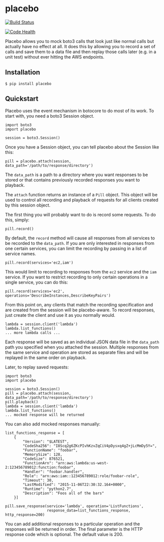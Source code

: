 placebo
=======

[![Build Status](https://travis-ci.org/garnaat/placebo.svg)](https://travis-ci.org/garnaat/placebo)

[![Code Health](https://landscape.io/github/garnaat/placebo/master/landscape.svg?style=flat)](https://landscape.io/github/garnaat/placebo/master)

Placebo allows you to mock boto3 calls that look just like normal calls but
actually have no effect at all.  It does this by allowing you to record a set
of calls and save them to a data file and then replay those calls later
(e.g. in a unit test) without ever hitting the AWS endpoints.

Installation
------------

```
$ pip install placebo
```

Quickstart
----------

Placebo uses the event mechanism in botocore to do most of its work.  To start
with, you need a boto3 Session object.

```
import boto3
import placebo

session = boto3.Session()
```

Once you have a Session object, you can tell placebo about the Session like
this:

```
pill = placebo.attach(session, data_path='/path/to/response/directory')
```

The ``data_path`` is a path to a directory where you want responses to be stored
or that contains previously recorded responses you want to playback.

The ``attach`` function returns an instance of a ``Pill`` object.  This object
will be used to control all recording and playback of requests for all clients
created by this session object.

The first thing you will probably want to do is record some requests.  To do
this, simply:

```
pill.record()
```

By default, the ``record`` method will cause all responses from all services to
be recorded to the ``data_path``.  If you are only interested in responses from
one certain services, you can limit the recording by passing in a list of
service names.

```
pill.record(services='ec2,iam')
```

This would limit to recording to responses from the ``ec2`` service and the
``iam`` service.  If you want to restrict recording to only certain operations
in a single service, you can do this:

```
pill.record(services='ec2', operations='DescribeInstances,DescribeKeyPairs')
```

From this point on, any clients that match the recording specification and are
created from the session will be placebo-aware.  To record responses, just
create the client and use it as you normally would.

```
lambda = session.client('lambda')
lambda.list_functions()
... more lambda calls ...
```

Each response will be saved as an individual JSON data file in the ``data_path``
path you specified when you attached the session.  Multiple responses from the
same service and operation are stored as separate files and will be replayed in
the same order on playback.

Later, to replay saved requests:

```
import boto3
import placebo

session = boto3.Session()
pill = placebo.attach(session, data_path='/path/to/response/directory')
pill.playback()
lambda = session.client('lambda')
lambda.list_functions()
... mocked response will be returned
```

You can also add mocked responses manually:

```
list_functions_response = [
    {
        "Version": "$LATEST",
        "CodeSha256": "I8Scq2g6ZKcPIvhKzvZqCiV4pDysxq4gZ+jLcMmDy5Y=",
        "FunctionName": "foobar",
        "MemorySize": 128,
        "CodeSize": 876521,
        "FunctionArn": "arn:aws:lambda:us-west-2:123456789012:function:foobar",
        "Handler": "foobar.handler",
        "Role": "arn:aws:iam::123456789012:role/foobar-role",
        "Timeout": 30,
        "LastModified": "2015-11-06T22:30:32.164+0000",
        "Runtime": "python2.7",
        "Description": "Foos all of the bars"
    }]

pill.save_response(service='lambda', operation='ListFunctions',
                   response_data=list_functions_response, http_response=200)
```

You can add additional responses to a particular operation and the responses
will be returned in order.  The final parameter is the HTTP response code which
is optional.  The default value is 200.

